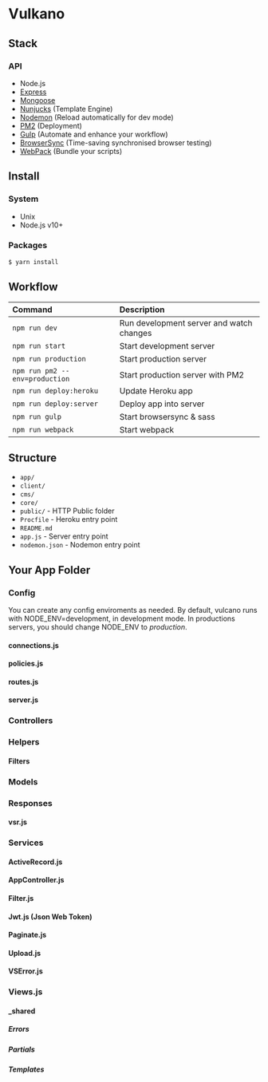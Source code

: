 # Vulkano

## Stack

### API

- Node.js
- [Express](http://expressjs.com)
- [Mongoose](http://mongoosejs.com/)
- [Nunjucks](http://mozilla.github.io/nunjucks/) (Template Engine)
- [Nodemon](http://nodemon.io/) (Reload automatically for dev mode)
- [PM2](http://pm2.keymetrics.io/) (Deployment)
- [Gulp](https://gulpjs.com/) (Automate and enhance your workflow)
- [BrowserSync](https://www.browsersync.io/) (Time-saving synchronised browser testing)
- [WebPack](https://webpack.js.org/) (Bundle your scripts)

## Install

### System

- Unix
- Node.js v10+

### Packages

```bash
$ yarn install
```

## Workflow

| Command                         | Description                               |
| :------------------------------	| :---------------------------------------- |
| `npm run dev`                   | Run development server and watch changes	|
| `npm run start`                 | Start development server                  |
| `npm run production`						| Start production server                   |
| `npm run pm2 --env=production`  | Start production server with PM2          |
| `npm run deploy:heroku`         | Update Heroku app                         |
| `npm run deploy:server`         | Deploy app into server                    |
| `npm run gulp`                  | Start browsersync & sass                  |
| `npm run webpack`               | Start webpack                             |


## Structure

- `app/`
- `client/`
- `cms/`
- `core/`
- `public/` - HTTP Public folder
- `Procfile` - Heroku entry point
- `README.md`
- `app.js` - Server entry point
- `nodemon.json` - Nodemon entry point


## Your App Folder

### Config
You can create any config enviroments as needed. By default, vulcano runs with NODE_ENV=development, in development mode. In productions servers, you should change NODE_ENV to _production_.

#### connections.js

#### policies.js

#### routes.js

#### server.js

### Controllers

### Helpers

#### Filters

### Models

### Responses

#### vsr.js

### Services

#### ActiveRecord.js

#### AppController.js

#### Filter.js

#### Jwt.js (Json Web Token)

#### Paginate.js

#### Upload.js

#### VSError.js

### Views.js

#### _shared

##### Errors

##### Partials

##### Templates
